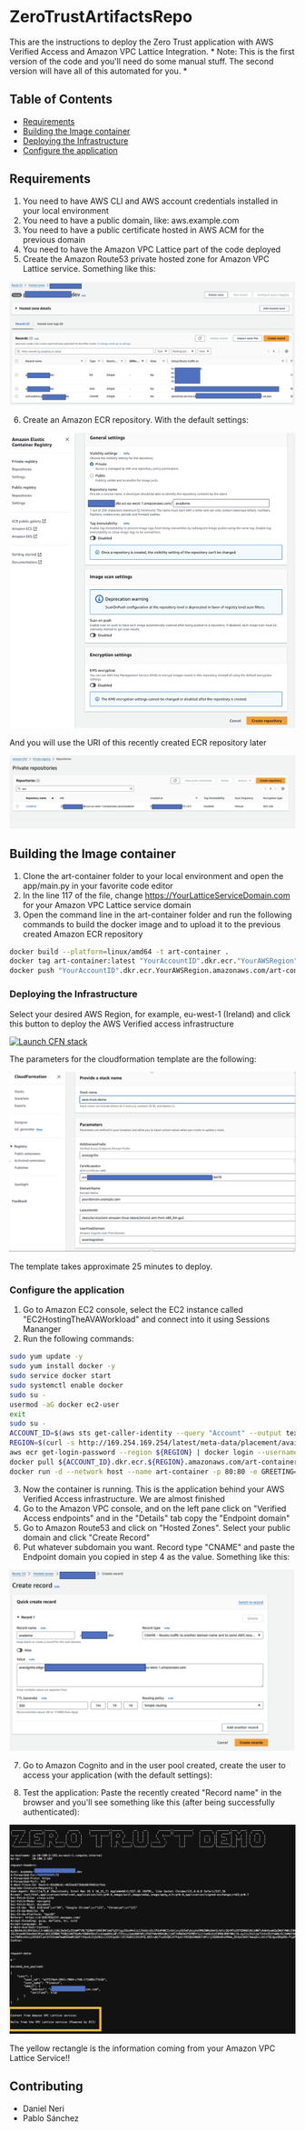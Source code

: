 # ZeroTrustArtifactsRepo

This are the instructions to deploy the Zero Trust application with AWS Verified Access and Amazon VPC Lattice Integration. * Note: This is the first version of the code and you'll need do some manual stuff. The second version will have all of this automated for you. *

## Table of Contents

- [Requirements](#requirements)
- [Building the Image container](#building)
- [Deploying the Infrastructure](#deploying)
- [Configure the application](#license)

## Requirements

1) You need to have AWS CLI and AWS account credentials installed in your local environment
2) You need to have a public domain, like: aws.example.com
3) You need to have a public certificate hosted in AWS ACM for the previous domain
4) You need to have the Amazon VPC Lattice part of the code deployed
5) Create the Amazon Route53 private hosted zone for Amazon VPC Lattice service. Something like this: 

![vpclattice](/images/vpclattice2.png)

6) Create an Amazon ECR repository. With the default settings: 

![ecr](/images/ecr.png)

And you will use the URI of this recently created ECR repository later

![ecr-repo](/images/ecr-repo.png)


## Building the Image container

1) Clone the art-container folder to your local environment and open the app/main.py in your favorite code editor
2) In the line 117 of the file, change <https://YourLatticeServiceDomain.com> for your Amazon VPC Lattice service domain
3) Open the command line in the art-container folder and run the following commands to build the docker image and to upload it to the previous created Amazon ECR repository
```bash
docker build --platform=linux/amd64 -t art-container .
docker tag art-container:latest "YourAccountID".dkr.ecr."YourAWSRegion".amazonaws.com/art-container:latest-v2
docker push "YourAccountID".dkr.ecr.YourAWSRegion.amazonaws.com/art-container:latest-v2
```
### Deploying the Infrastructure

Select your desired AWS Region, for example, eu-west-1 (Ireland) and click this button to deploy the AWS Verified access infrastructure 

[![Launch CFN stack](https://s3.amazonaws.com/cloudformation-examples/cloudformation-launch-stack.png)](https://eu-west-1.console.aws.amazon.com/cloudformation/home?region=eu-west-1#/stacks/quickcreate?templateUrl=https://technical-tracks-march2024.s3.eu-west-1.amazonaws.com/ava-cognito.yaml)

The parameters for the cloudformation template are the following: 

![cfn-template](/images/cfn-template.png)

The template takes approximate 25 minutes to deploy.

### Configure the application

1) Go to Amazon EC2 console, select the EC2 instance called "EC2HostingTheAVAWorkload" and connect into it using Sessions Mananger
2) Run the following commands:
```bash
sudo yum update -y
sudo yum install docker -y
sudo service docker start
sudo systemctl enable docker
sudo su -
usermod -aG docker ec2-user
exit
sudo su -
ACCOUNT_ID=$(aws sts get-caller-identity --query "Account" --output text)
REGION=$(curl -s http://169.254.169.254/latest/meta-data/placement/availability-zone | sed 's/.$//')
aws ecr get-login-password --region ${REGION} | docker login --username AWS --password-stdin ${ACCOUNT_ID}.dkr.ecr.${REGION}.amazonaws.com
docker pull ${ACCOUNT_ID}.dkr.ecr.${REGION}.amazonaws.com/art-container:latest-v2
docker run -d --network host --name art-container -p 80:80 -e GREETING="Zero Trust Demo" -e MIRROR_REQ=true -e REGION=${REGION} ${ACCOUNT_ID}.dkr.ecr.eu-west-1.amazonaws.com/art-container:latest-v2
```
3) Now the container is running. This is the application behind your AWS Verified Access infrastructure. We are almost finished
4) Go to the Amazon VPC console, and on the left pane click on "Verified Access endpoints" and in the "Details" tab copy the "Endpoint domain"
5) Go to Amazon Route53 and click on "Hosted Zones". Select your public domain and click "Create Record"
6) Put whatever subdomain you want. Record type "CNAME" and paste the Endpoint domain you copied in step 4 as the value. Something like this: 

![R53](/images/R53.png)

7) Go to Amazon Cognito and in the user pool created, create the user to access your application (with the default settings):

8) Test the application: Paste the recently created "Record name" in the browser and you'll see something like this (after being successfully authenticated): 

![Final](/images/final.png)

The yellow rectangle is the information coming from your Amazon VPC Lattice Service!!

## Contributing
 - Daniel Neri
 - Pablo Sánchez
